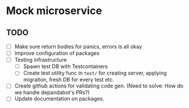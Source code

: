 # Mock microservice

## TODO

- [ ] Make sure return bodies for panics, errors is all okay
- [ ] Improve configuration of packages
- [ ] Testing infrastructure
  - [ ] Spawn test DB with Testcontainers
  - [ ] Create test utility func in `test/` for creating server, applying migraiton, fresh DB for every test etc.
- [ ] Create github actions for validating code gen. (Need to solve: How do we handle depandabot's PRs?)
- [ ] Update documentation on packages.
